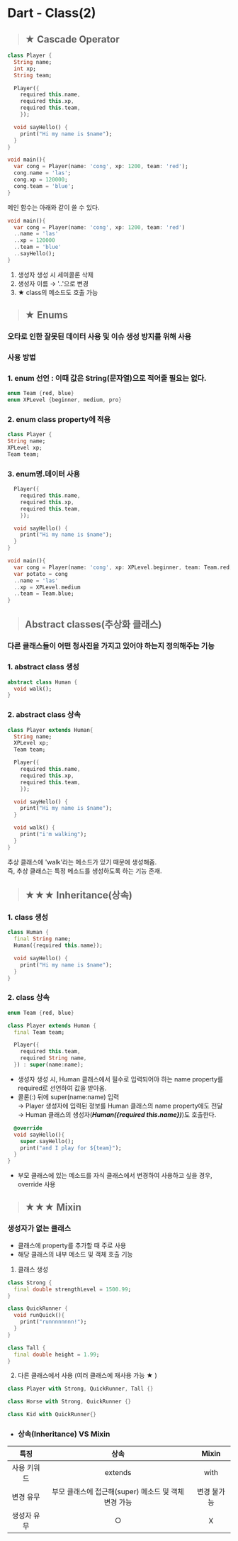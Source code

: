 Dart - Class(2)
===
> ## ★ Cascade Operator
```dart
class Player { 
  String name;
  int xp;
  String team;

  Player({
    required this.name, 
    required this.xp, 
    required this.team,
    });

  void sayHello() {
    print("Hi my name is $name");
  }
}

void main(){ 
  var cong = Player(name: 'cong', xp: 1200, team: 'red');
  cong.name = 'las';
  cong.xp = 120000;
  cong.team = 'blue';
}
```

메인 함수는 아래와 같이 쓸 수 있다.
```dart
void main(){ 
  var cong = Player(name: 'cong', xp: 1200, team: 'red')
  ..name = 'las'
  ..xp = 120000
  ..team = 'blue'
  ..sayHello(); 
}
```
1. 생성자 생성 시 세미콜론 삭제
2. 생성자 이름 → '..'으로 변경
3. ★ class의 메소드도 호출 가능 
> ## ★ Enums 
### 오타로 인한 잘못된 데이터 사용 및 이슈 생성 방지를 위해 사용
### **사용 방법**
### 1. enum 선언 : 이때 값은 String(문자열)으로 적어줄 필요는 없다.  
```dart
enum Team {red, blue} 
enum XPLevel {beginner, medium, pro} 
```
### 2. enum class property에 적용
```dart
class Player { 
String name;
XPLevel xp;
Team team;
```
### 3. enum명.데이터 사용
```dart
  Player({
    required this.name, 
    required this.xp, 
    required this.team,
    });

  void sayHello() {
    print("Hi my name is $name");
  }
}

void main(){ 
  var cong = Player(name: 'cong', xp: XPLevel.beginner, team: Team.red,);
  var potato = cong
  ..name = 'las'
  ..xp = XPLevel.medium
  ..team = Team.blue;
}
```
> ## Abstract classes(추상화 클래스)
### 다른 클래스들이 어떤 청사진을 가지고 있어야 하는지 정의해주는 기능
### 1. abstract class 생성
```dart
abstract class Human {
  void walk();
}
```

### 2. abstract class 상속
```dart
class Player extends Human{ 
  String name;
  XPLevel xp;
  Team team;

  Player({
    required this.name, 
    required this.xp, 
    required this.team,
    });

  void sayHello() {
    print("Hi my name is $name");
  }

  void walk() {
    print("i'm walking");
  }
}
```
추상 클래스에 'walk'라는 메소드가 있기 때문에 생성해줌.   
즉, 추상 클래스는 특정 메소드를 생성하도록 하는 기능 존재.
> ## ★★★ Inheritance(상속)
### 1. class 생성
```dart
class Human { 
  final String name; 
  Human({required this.name}); 

  void sayHello() { 
    print("Hi my name is $name");
  }
}
```

### 2. class 상속 
```dart
enum Team {red, blue} 

class Player extends Human { 
  final Team team; 

  Player({
    required this.team,
    required String name, 
  }) : super(name:name); 
```
- 생성자 생성 시, Human 클래스에서 필수로 입력되어야 하는 name property를 required로 선언하여 값을 받아옴.   
- 콜론(:) 뒤에 super(name:name) 입력  
→ Player 생성자에 입력된 정보를 Human 클래스의 name property에도 전달  
→ Human 클래스의 생성자(**_Human({required this.name})_**)도 호출한다.

```dart
  @override
  void sayHello(){
    super.sayHello();
    print("and I play for ${team}");
  }
}
```
- 부모 클래스에 있는 메소드를 자식 클래스에서 변경하여 사용하고 싶을 경우, override 사용  
> ## ★★★ Mixin
### 생성자가 없는 클래스
- 클래스에 property를 추가할 때 주로 사용
- 해당 클래스의 내부 메소드 및 객체 호출 기능

 1. 클래스 생성
```dart
class Strong {
  final double strengthLevel = 1500.99;
}

class QuickRunner {
  void runQuick(){
    print("runnnnnnnn!");
  }  
}

class Tall {
  final double height = 1.99;
}

```
2. 다른 클래스에서 사용 (여러 클래스에 재사용 가능 ★  )
```dart
class Player with Strong, QuickRunner, Tall {}

class Horse with Strong, QuickRunner {}

class Kid with QuickRunner{}
```
- ### **상속(Inheritance) VS Mixin** 

|특징|상속|Mixin|
|:------:|:---:|:---:|
|사용 키워드|extends|with|
|변경 유무|부모 클래스에 접근해(super) 메소드 및 객체 변경 가능|변경 불가능|
|생성자 유무|○|Ｘ|


